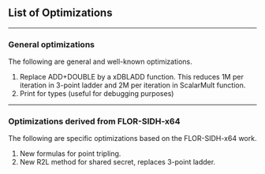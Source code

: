 
## List of Optimizations

---
### General optimizations

The following are general and well-known optimizations.

1. Replace ADD+DOUBLE by a xDBLADD function.
  This reduces 1M per iteration in 3-point ladder and 2M per iteration in ScalarMult function.
2. Print for types (useful for debugging purposes)


----
### Optimizations derived from FLOR-SIDH-x64
The following are specific optimizations based on the FLOR-SIDH-x64 work.

1. New formulas for point tripling.
2. New R2L method for shared secret, replaces 3-point ladder.


